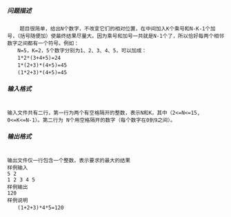 ##### 问题描述

```text
    题目很简单，给出N个数字，不改变它们的相对位置，在中间加入K个乘号和N-K-1个加号，（括号随便加）使最终结果尽量大。因为乘号和加号一共就是N-1个了，所以恰好每两个相邻数字之间都有一个符号。例如： 
　　N=5，K=2，5个数字分别为1、2、3、4、5，可以加成： 
　　1*2*(3+4+5)=24 
　　1*(2+3)*(4+5)=45 
　　(1*2+3)*(4+5)=45 
```

##### 输入格式 

```text

输入文件共有二行，第一行为两个有空格隔开的整数，表示N和K，其中（2<=N<=15, 0<=K<=N-1）。第二行为 N个用空格隔开的数字（每个数字在0到9之间）。 
```

##### 输出格式

```text

输出文件仅一行包含一个整数，表示要求的最大的结果 
样例输入 
5 2 
1 2 3 4 5 
样例输出 
120 
样例说明 
　　(1+2+3)*4*5=120
```